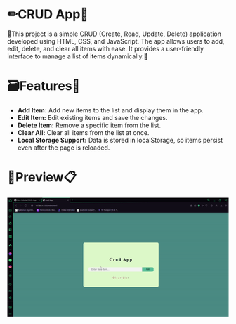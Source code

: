 # ✏CRUD App📄
📰This project is a simple CRUD (Create, Read, Update, Delete) application developed using HTML, CSS, and JavaScript. The app allows users to add, edit, delete, and clear all items with ease. It provides a user-friendly interface to manage a list of items dynamically.📎


# 🗃Features📝
- **Add Item:** Add new items to the list and display them in the app.
- **Edit Item:** Edit existing items and save the changes.
- **Delete Item:** Remove a specific item from the list.
- **Clear All:** Clear all items from the list at once.
- **Local Storage Support:** Data is stored in localStorage, so items persist even after the page is reloaded.


# 🎉Preview📋
![](CrudApp.gif)

